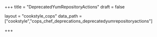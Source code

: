+++
title = "DeprecatedYumRepositoryActions"
draft = false

layout = "cookstyle_cops"
data_path = ["cookstyle","cops_chef_deprecations_deprecatedyumrepositoryactions"]

+++

<!-- The content of this page is automatically generated from the
cops_chef_deprecations_deprecatedyumrepositoryactions.yml file in github.com/chef/cookstyle/blob/master/docs-chef-io/data/cookstyle/. -->

